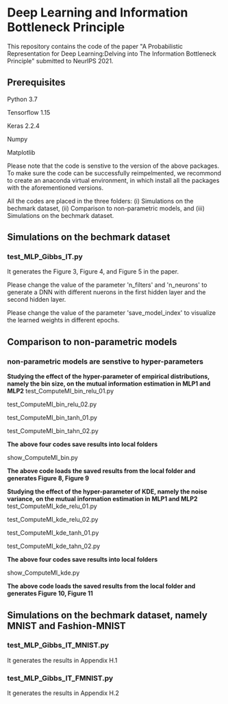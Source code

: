 
# Deep Learning and Information Bottleneck Principle
This repository contains the code of the paper "A Probabilistic Representation for Deep Learning:Delving into The Information Bottleneck Principle" submitted to NeurIPS 2021. 

## Prerequisites
Python 3.7

Tensorflow 1.15

Keras 2.2.4

Numpy

Matplotlib

Please note that the code is senstive to the version of the above packages. To make sure the code can be successfully reimpelmented, we recommond to create an anaconda virtual environment, in which install all the packages with the aforementioned versions.

All the codes are placed in the three folders: (i) Simulations on the bechmark dataset, (ii) Comparison to non-parametric models, and (iii) Simulations on the bechmark dataset.

## Simulations on the bechmark dataset
### test_MLP_Gibbs_IT.py 
It generates the Figure 3, Figure 4, and Figure 5 in the paper.

Please change the value of the parameter 'n_filters' and 'n_neurons' to generate a DNN with different nuerons in the first hidden layer and the second hidden layer.

Please change the value of the parameter 'save_model_index' to visualize the learned weights in different epochs.

## Comparison to non-parametric models

### non-parametric models are senstive to hyper-parameters

**Studying the effect of the hyper-parameter of empirical distributions, namely the bin size, on the mutual information estimation in MLP1 and MLP2**
  test_ComputeMI_bin_relu_01.py

  test_ComputeMI_bin_relu_02.py

  test_ComputeMI_bin_tanh_01.py

  test_ComputeMI_bin_tahn_02.py

**The above four codes save results into local folders**

  show_ComputeMI_bin.py

**The above code loads the saved results from the local folder and generates Figure 8, Figure 9**


**Studying the effect of the hyper-parameter of KDE, namely the noise variance, on the mutual information estimation in MLP1 and MLP2**
  test_ComputeMI_kde_relu_01.py

  test_ComputeMI_kde_relu_02.py

  test_ComputeMI_kde_tanh_01.py

  test_ComputeMI_kde_tahn_02.py

**The above four codes save results into local folders**

  show_ComputeMI_kde.py

**The above code loads the saved results from the local folder and generates Figure 10, Figure 11**


## Simulations on the bechmark dataset, namely MNIST and Fashion-MNIST

### test_MLP_Gibbs_IT_MNIST.py
It generates the results in Appendix H.1

### test_MLP_Gibbs_IT_FMNIST.py
It generates the results in Appendix H.2


